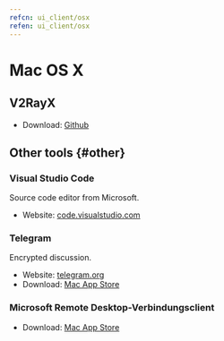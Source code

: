 ```yaml
---
refcn: ui_client/osx
refen: ui_client/osx
---
```

# Mac OS X

## V2RayX

* Download: [Github](https://github.com/Cenmrev/V2RayX)

## Other tools {#other}

### Visual Studio Code

Source code editor from Microsoft.

* Website: [code.visualstudio.com](https://code.visualstudio.com/)

### Telegram

Encrypted discussion.

* Website: [telegram.org](https://telegram.org/)
* Download: [Mac App Store](https://www.v2ray.com/itunesm/us/telegram-desktop/id946399090/)

### Microsoft Remote Desktop-Verbindungsclient

* Download: [Mac App Store](https://www.v2ray.com/itunesm/us/microsoft-remote-desktop/id715768417/)